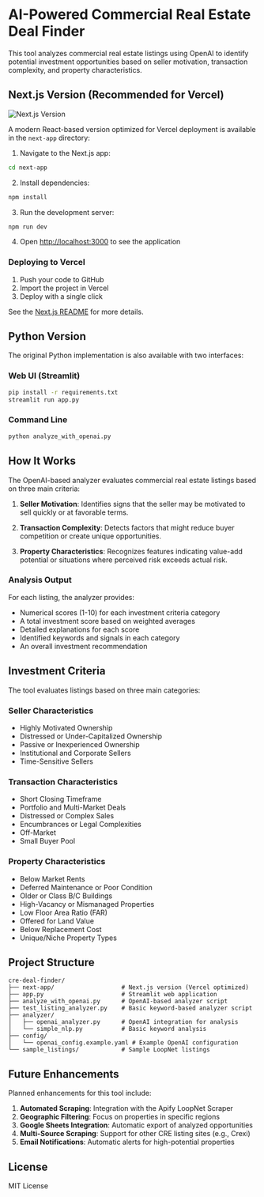 # AI-Powered Commercial Real Estate Deal Finder

This tool analyzes commercial real estate listings using OpenAI to identify potential investment opportunities based on seller motivation, transaction complexity, and property characteristics.

## Next.js Version (Recommended for Vercel)

![Next.js Version](https://i.imgur.com/placeholder-ui-screenshot.png)

A modern React-based version optimized for Vercel deployment is available in the `next-app` directory:

1. Navigate to the Next.js app:
```bash
cd next-app
```

2. Install dependencies:
```bash
npm install
```

3. Run the development server:
```bash
npm run dev
```

4. Open [http://localhost:3000](http://localhost:3000) to see the application

### Deploying to Vercel

1. Push your code to GitHub
2. Import the project in Vercel
3. Deploy with a single click

See the [Next.js README](./next-app/README.md) for more details.

## Python Version

The original Python implementation is also available with two interfaces:

### Web UI (Streamlit)

```bash
pip install -r requirements.txt
streamlit run app.py
```

### Command Line

```bash
python analyze_with_openai.py
```

## How It Works

The OpenAI-based analyzer evaluates commercial real estate listings based on three main criteria:

1. **Seller Motivation**: Identifies signs that the seller may be motivated to sell quickly or at favorable terms.

2. **Transaction Complexity**: Detects factors that might reduce buyer competition or create unique opportunities.

3. **Property Characteristics**: Recognizes features indicating value-add potential or situations where perceived risk exceeds actual risk.

### Analysis Output

For each listing, the analyzer provides:

- Numerical scores (1-10) for each investment criteria category
- A total investment score based on weighted averages
- Detailed explanations for each score
- Identified keywords and signals in each category
- An overall investment recommendation

## Investment Criteria

The tool evaluates listings based on three main categories:

### Seller Characteristics
- Highly Motivated Ownership
- Distressed or Under-Capitalized Ownership
- Passive or Inexperienced Ownership
- Institutional and Corporate Sellers
- Time-Sensitive Sellers

### Transaction Characteristics
- Short Closing Timeframe
- Portfolio and Multi-Market Deals
- Distressed or Complex Sales
- Encumbrances or Legal Complexities
- Off-Market
- Small Buyer Pool

### Property Characteristics
- Below Market Rents
- Deferred Maintenance or Poor Condition
- Older or Class B/C Buildings
- High-Vacancy or Mismanaged Properties
- Low Floor Area Ratio (FAR)
- Offered for Land Value
- Below Replacement Cost
- Unique/Niche Property Types

## Project Structure

```
cre-deal-finder/
├── next-app/                   # Next.js version (Vercel optimized)
├── app.py                      # Streamlit web application
├── analyze_with_openai.py      # OpenAI-based analyzer script
├── test_listing_analyzer.py    # Basic keyword-based analyzer script
├── analyzer/
│   ├── openai_analyzer.py      # OpenAI integration for analysis
│   └── simple_nlp.py           # Basic keyword analysis
├── config/
│   └── openai_config.example.yaml # Example OpenAI configuration
└── sample_listings/            # Sample LoopNet listings
```

## Future Enhancements

Planned enhancements for this tool include:

1. **Automated Scraping**: Integration with the Apify LoopNet Scraper
2. **Geographic Filtering**: Focus on properties in specific regions
3. **Google Sheets Integration**: Automatic export of analyzed opportunities
4. **Multi-Source Scraping**: Support for other CRE listing sites (e.g., Crexi)
5. **Email Notifications**: Automatic alerts for high-potential properties

## License

MIT License